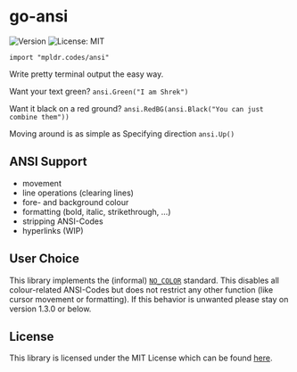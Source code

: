 # go-ansi

![Version](https://img.shields.io/badge/dynamic/json?color=green&label=Version&query=%24.latest_version&url=https%3A%2F%2Fmpldr.codes%2Fansi%2Fapi%2Fversions%2Flatest&style=flat-square&logo=git&color=F05032)
![License: MIT](https://img.shields.io/static/v1?color=green&label=License&message=MIT&style=flat-square&logo=open-source-initiative&color=3DA639)

```
import "mpldr.codes/ansi"
```

Write pretty terminal output the easy way.

Want your text green? `ansi.Green("I am Shrek")`

Want it black on a red ground? `ansi.RedBG(ansi.Black("You can just
combine them"))`

Moving around is as simple as Specifying direction `ansi.Up()`

## ANSI Support

- movement
- line operations (clearing lines)
- fore- and background colour
- formatting (bold, italic, strikethrough, …)
- stripping ANSI-Codes
- hyperlinks (WIP)

## User Choice

This  library  implements   the  (informal)
[`NO_COLOR`](https://no-color.org/) standard.   This  disables  all
colour-related   ANSI-Codes  but  does  not restrict  any other
function (like  cursor  movement  or  formatting).  If this behavior
is unwanted please stay on version 1.3.0 or below.

## License

This library is licensed under the MIT License which can be found
[here](https://git.sr.ht/~poldi1405/go-ansi/tree/master/item/LICENSE).
